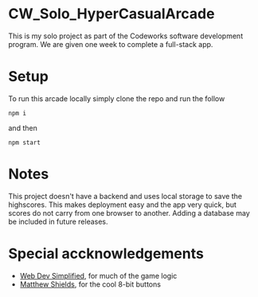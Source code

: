 # CW_Solo_HyperCasualArcade
This is my solo project as part of the Codeworks software development program. We are given one week to complete a full-stack app. 

# Setup
To run this arcade locally simply clone the repo and run the follow
```
npm i
```
and then 
```
npm start
```
# Notes
This project doesn't have a backend and uses local storage to save the highscores. This makes deployment easy and the app very quick, but scores do not carry from one browser to another. Adding a database may be included in future releases.

# Special accknowledgements
* [Web Dev Simplified](https://www.youtube.com/channel/UCFbNIlppjAuEX4znoulh0Cw), for much of the game logic
* [Matthew Shields](https://codepen.io/MatthewShields/pen/pwrXpV), for the cool 8-bit buttons
